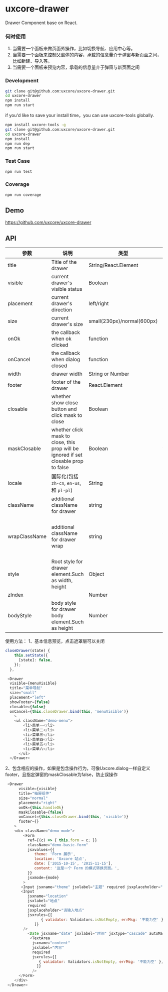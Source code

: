 # uxcore-drawer

Drawer Component base on React.

### 何时使用
1. 当需要一个面板来做页面外操作，比如切换导航、应用中心等。
2. 当需要一个面板来控制父窗体的内容，承载的信息量介于弹窗与新页面之间，比如新建、导入等。
3. 当需要一个面板来预览内容，承载的信息量介于弹窗与新页面之间

### Development

```sh
git clone git@github.com:uxcore/uxcore-drawer.git
cd uxcore-drawer
npm install
npm run start
```

if you'd like to save your install time，you can use uxcore-tools globally.

```sh
npm install uxcore-tools -g
git clone git@github.com:uxcore/uxcore-drawer.git
cd uxcore-drawer
npm install
npm run dep
npm run start
```

### Test Case

```sh
npm run test
```

### Coverage

```sh
npm run coverage
```

## Demo

https://github.com/uxcore/uxcore-drawer

## API

| 参数       | 说明           | 类型             | 默认值       |
|------------|----------------|------------------|--------------|
| title      | Title of the drawer | String/React.Element    | 无 |
| visible    | current drawer's visible status  | Boolean    | false |
| placement   | current drawer's direction  | left/right    | right |
|size         | current drawer's size | small(230px)/normal(600px) | noraml|
| onOk       | the callback when ok clicked | function | 无 |
| onCancel   | the callback when dialog closed  | function  | 无  |
| width      | drawer width | String or Number |            |
| footer     | footer of the drawer       | React.Element    |  |
| closable | whether show close button and click mask to close | Boolean | true |
| maskClosable | whether click mask to close, this prop will be ignored if set closable prop to false | Boolean | true |
| locale     | 国际化(包括 `zh-cn`, `en-us`, 和 `pl-pl`)    | String     |  `zh-cn` |
| className | additional className for drawer | string | |
| wrapClassName | additional className for drawer wrap | string | `vertical-center-dailog` for vertical align the drawer |
| style | Root style for drawer element.Such as width, height | Object | {} |
| zIndex |  | Number | |
| bodyStyle | body style for drawer body element.Such as height | Number | {} |


 使用方法：
 1、基本信息预览，点击遮罩层可以关闭
```javascript
closeDrawer(state) {
    this.setState({
      [state]: false,
    });
  },
 
 <Drawer
  visible={menuVisible}
  title="菜单导航"
  size="small"
  placement="left"
  showFooter={false}
  closable={false}
  onCancel={this.closeDrawer.bind(this, 'menuVisible')}
    >
    <ul className="demo-menu">
        <li>菜单一</li>
        <li>菜单二</li>
        <li>菜单三</li>
        <li>菜单四</li>
        <li>菜单五</li>
        <li>菜单六</li>
      </ul>
  </Drawer>
```
2、包含相应的操作，如果是包含操作行为，可像Uxcore.dialog一样自定义footer，且指定弹窗的maskClosable为false，防止误操作
```javascript
 <Drawer
      visible={visible}
      title="抽屉组件"
      size="normal"
      placement="right"
      onOk={this.handleOk}
      maskClosable={false}
      onCancel={this.closeDrawer.bind(this, 'visible')}
      footer={}
    >
    <div className="demo-mode">
        <Form
          ref={(c) => { this.form = c; }}
          className="demo-basic-form"
          jsxvalues={{
             theme: 'Form 展示',
             location: 'Uxcore 站点',
             date: ['2015-10-15', '2015-11-15'],
             content: '这是一个 Form 的模式转换页面。',
          }}
          jsxmode={mode}
        >
       <Input jsxname="theme" jsxlabel="主题" required jsxplaceholder="请输入主题" />
       <Input
          jsxname="location"
          jsxlabel="地点"
          required
          jsxplaceholder="请输入地点"
          jsxrules={[
                { validator: Validators.isNotEmpty, errMsg: '不能为空' },
             ]}
        />
          <Date jsxname="date" jsxlabel="时间" jsxtype="cascade" autoMatchWidth />
           <TextArea
            jsxname="content"
            jsxlabel="内容"
            required
            jsxrules={[
               { validator: Validators.isNotEmpty, errMsg: '不能为空' },
              ]}
            />
      </Form>
   	</div>
 </Drawer>
```
